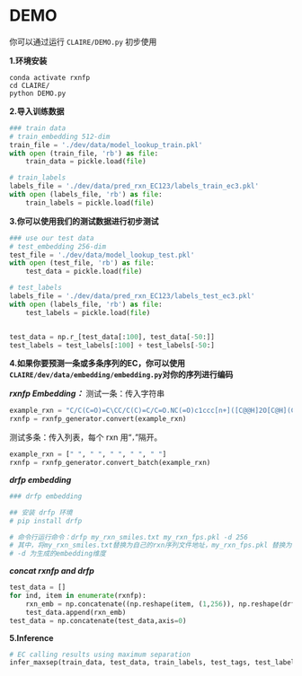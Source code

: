 ﻿# DEMO
你可以通过运行 `CLAIRE/DEMO.py` 初步使用

**1.环境安装**
```
conda activate rxnfp
cd CLAIRE/
python DEMO.py
```
**2.导入训练数据**
```python
### train data
# train_embedding 512-dim
train_file = './dev/data/model_lookup_train.pkl'
with open (train_file, 'rb') as file:
    train_data = pickle.load(file)

# train_labels
labels_file = './dev/data/pred_rxn_EC123/labels_train_ec3.pkl'
with open (labels_file, 'rb') as file:
    train_labels = pickle.load(file)
```

**3.你可以使用我们的测试数据进行初步测试**
```python
### use our test data
# test_embedding 256-dim
test_file = './dev/data/model_lookup_test.pkl'
with open (test_file, 'rb') as file:
    test_data = pickle.load(file)

# test_labels
labels_file = './dev/data/pred_rxn_EC123/labels_test_ec3.pkl'
with open (labels_file, 'rb') as file:
    test_labels = pickle.load(file)


test_data = np.r_[test_data[:100], test_data[-50:]]
test_labels = test_labels[:100] + test_labels[-50:]
```

**4.如果你要预测一条或多条序列的EC，你可以使用`CLAIRE/dev/data/embedding/embedding.py`对你的序列进行编码**

***rxnfp Embedding：***
测试一条：传入字符串
```python
example_rxn = "C/C(C=O)=C\CC/C(C)=C/C=O.NC(=O)c1ccc[n+]([C@@H]2O[C@H](COP(=O)([O-])OP(=O)([O-])OC[C@H]3O[C@@H](n4cnc5c(N)ncnc54)[C@H](O)[C@@H]3O)[C@@H](O)[C@H]2O)c1.[H+].O>>COC(=O)CCCCCCCC=O"
rxnfp = rxnfp_generator.convert(example_rxn)
```
测试多条：传入列表，每个 rxn 用“`，`”隔开。
```python
example_rxn = [" ", " ", " ", " ", " "]
rxnfp = rxnfp_generator.convert_batch(example_rxn)
```

***drfp embedding***

```python
### drfp embedding

## 安装 drfp 环境
# pip install drfp

# 命令行运行命令：drfp my_rxn_smiles.txt my_rxn_fps.pkl -d 256
# 其中，将my_rxn_smiles.txt替换为自己的rxn序列文件地址，my_rxn_fps.pkl 替换为保存的embedding的地址。
# -d 为生成的embedding维度
```

***concat rxnfp and drfp***
```python
test_data = []
for ind, item in enumerate(rxnfp):
    rxn_emb = np.concatenate((np.reshape(item, (1,256)), np.reshape(drfp[ind], (1,256))), axis=1)
    test_data.append(rxn_emb)
test_data = np.concatenate(test_data,axis=0)
```

**5.Inference**
```python
# EC calling results using maximum separation
infer_maxsep(train_data, test_data, train_labels, test_tags, test_labels, pretrained_model,out_filename='./dev/results/demo', gmm = './dev/GMM/gmm_ensumble.pkl')
```
